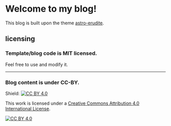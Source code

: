 # Welcome to my blog!

This blog is built upon the theme [astro-erudite](https://github.com/jktrn/astro-erudite).

## licensing

### Template/blog code is MIT licensed.

Feel free to use and modify it.

---

### Blog content is under CC-BY.

Shield: [![CC BY 4.0][cc-by-shield]][cc-by]

This work is licensed under a
[Creative Commons Attribution 4.0 International License][cc-by].

[![CC BY 4.0][cc-by-image]][cc-by]

[cc-by]: http://creativecommons.org/licenses/by/4.0/
[cc-by-image]: https://i.creativecommons.org/l/by/4.0/88x31.png
[cc-by-shield]: https://img.shields.io/badge/License-CC%20BY%204.0-lightgrey.svg

